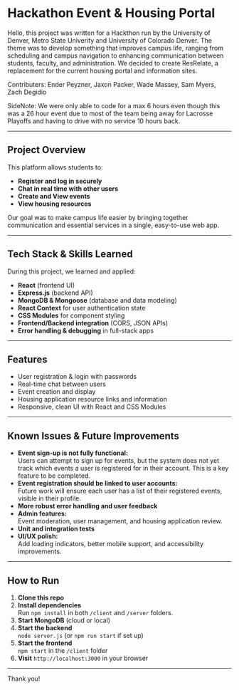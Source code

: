 # Hackathon Event & Housing Portal

Hello, this project was written for a Hackthon run by the University of Denver, Metro State Univerity and University of Colorado Denver. The theme was to develop something that improves campus life, ranging from scheduling and campus navigation to enhancing communication between students, faculty, and administration. We decided to create ResRelate, a replacement for the current housing portal and information sites.

Contributers: Ender Peyzner, Jaxon Packer, Wade Massey, Sam Myers, Zach Degidio

SideNote: We were only able to code for a max 6 hours even though this was a 26 hour event due to most of the team being away for Lacrosse Playoffs and having to drive with no service 10 hours back. 

---

## Project Overview

This platform allows students to:
- **Register and log in securely**
- **Chat in real time with other users**
- **Create and View events**
- **View housing resources**

Our goal was to make campus life easier by bringing together communication and essential services in a single, easy-to-use web app.

---

## Tech Stack & Skills Learned

During this project, we learned and applied:
- **React** (frontend UI)
- **Express.js** (backend API)
- **MongoDB & Mongoose** (database and data modeling)
- **React Context** for user authentication state
- **CSS Modules** for component styling
- **Frontend/Backend integration** (CORS, JSON APIs)
- **Error handling & debugging** in full-stack apps

---

## Features

- User registration & login with passwords
- Real-time chat between users
- Event creation and display
- Housing application resource links and information
- Responsive, clean UI with React and CSS Modules

---

## Known Issues & Future Improvements

- **Event sign-up is not fully functional:**  
  Users can attempt to sign up for events, but the system does not yet track which events a user is registered for in their account. This is a key feature to be completed.
- **Event registration should be linked to user accounts:**  
  Future work will ensure each user has a list of their registered events, visible in their profile.
- **More robust error handling and user feedback**
- **Admin features:**  
  Event moderation, user management, and housing application review.
- **Unit and integration tests**
- **UI/UX polish:**  
  Add loading indicators, better mobile support, and accessibility improvements.

---

## How to Run

1. **Clone this repo**
2. **Install dependencies**  
   Run `npm install` in both `/client` and `/server` folders.
3. **Start MongoDB** (cloud or local)
4. **Start the backend**  
   `node server.js` (or `npm run start` if set up)
5. **Start the frontend**  
   `npm start` in the `/client` folder
6. **Visit** `http://localhost:3000` in your browser

---

Thank you!


